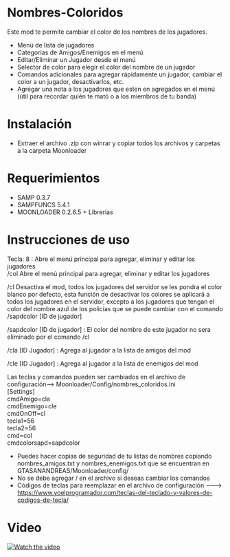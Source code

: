 # Nombres-Coloridos
Este mod te permite cambiar el color de los nombres de los jugadores.

* Menú de lista de jugadores
* Categorias de Amigos/Enemigos en el menú
* Editar/Eliminar un Jugador desde el menú
* Selector de color para elegir el color del nombre de un jugador
* Comandos adicionales para agregar rápidamente un jugador, cambiar el color a un jugador, desactivarlos, etc.
* Agregar una nota a los jugadores que esten en agregados en el menú (útil para recordar quién te mató o a los miembros de tu banda)
# Instalación
* Extraer el archivo .zip con winrar y copiar todos los archivos y carpetas a la carpeta Moonloader
# Requerimientos
* SAMP 0.3.7
* SAMPFUNCS 5.4.1
* MOONLOADER 0.2.6.5 + Librerias 

# Instrucciones de uso
Tecla: 8 : Abre el menú principal para agregar, eliminar y editar los jugadores\
/col Abre el menú principal para agregar, eliminar y editar los jugadores

/cl Desactiva el mod, todos los jugadores del servidor se les pondra el color blanco por defecto, esta función de desactivar los colores se aplicará a todos los jugadores en el servidor, excepto a los jugadores que tengan el color del nombre azul de los policías que se puede cambiar con el comando /sapdcolor [ID de jugador]

/sapdcolor [ID de jugador] : El color del nombre de este jugador no sera eliminado por el comando /cl

/cla [ID Jugador] : Agrega al jugador a la lista de amigos del mod

/cle [ID Jugador] : Agrega al jugador a la lista de enemigos del mod

Las teclas y comandos pueden ser cambiados en el archivo de configuración--> Moonloader/Config/nombres_coloridos.ini\
[Settings]\
cmdAmigo=cla\
cmdEnemigo=cle\
cmdOnOff=cl\
tecla1=56\
tecla2=56\
cmd=col\
cmdcolorsapd=sapdcolor
* Puedes hacer copias de seguridad de tu listas de nombres copiando nombres_amigos.txt y nombres_enemigos.txt que se encuentran en GTASANANDREAS/Moonloader/config/
* No se debe agregar / en el archivo si deseas cambiar los comandos
* Códigos de teclas para reemplazar en el archivo de configuración ---> https://www.yoelprogramador.com/teclas-del-teclado-y-valores-de-codigos-de-tecla/

# Video
[![Watch the video](https://img.youtube.com/vi/auYZCkpPGHQ/maxresdefault.jpg)](https://youtu.be/auYZCkpPGHQ)
